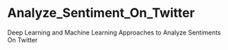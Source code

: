 # Analyze_Sentiment_On_Twitter
Deep Learning and Machine Learning Approaches to Analyze Sentiments On Twitter
